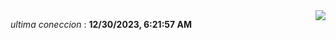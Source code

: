 <div style="display: flex; justify-content: space-between;">
 <p align="right"><i>ultima coneccion</i> : <b>12/30/2023, 6:21:57 AM</b></p> 
 <img src="https://img.shields.io/badge/GitHub%20Action%20Status-Online-brightgreen?style=flat&logo=githubactions&logoColor=%23ffffff&labelColor=%23181717&color=%232088FF" />
</div>

<!--START_SECTION:waka-->
<!--END_SECTION:waka-->

